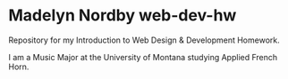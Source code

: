 # Madelyn Nordby web-dev-hw

Repository for my Introduction to Web Design &amp; Development Homework.

I am a Music Major at the University of Montana studying Applied French Horn.

